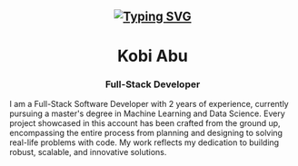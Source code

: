 

<h2 align="center">


[![Typing SVG](https://readme-typing-svg.herokuapp.com?font='Comfortaa'&color=%66B2B2&size=18&center=true&vCenter=true&height=20&lines=Full-Stack+software+developer;Open+for+work)](https://git.io/typing-svg)

 
</h2>



<h1 align="center">Kobi Abu</h1>
<h3 align="center">Full-Stack Developer</h3>
I am a Full-Stack Software Developer with 2 years of experience, currently pursuing a master's degree in Machine Learning and Data Science. Every project showcased in this account has been crafted from the ground up, encompassing the entire process from planning and designing to solving real-life problems with code. My work reflects my dedication to building robust, scalable, and innovative solutions.

<!--
**KobiAbu/KobiAbu** is a ✨ _special_ ✨ repository because its `README.md` (this file) appears on your GitHub profile.

Here are some ideas to get you started:

- 🔭 I’m currently working on ...
- 🌱 I’m currently learning ...
- 👯 I’m looking to collaborate on ...
- 🤔 I’m looking for help with ...
- 💬 Ask me about ...
- 📫 How to reach me: ...
- 😄 Pronouns: ...
- ⚡ Fun fact: ...
-->
